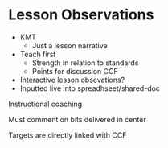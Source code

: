 Lesson Observations
===================


* KMT
    * Just a lesson narrative
* Teach first
    * Strength in relation to standards
    * Points for discussion CCF
* Interactive lesson obsevations?
* Inputted live into spreadhseet/shared-doc

Instructional coaching

Must comment on bits delivered in center

Targets are directly linked with CCF
